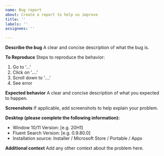 ```yaml
---
name: Bug report
about: Create a report to help us improve
title: ''
labels: ''
assignees: ''

---
```


**Describe the bug**
A clear and concise description of what the bug is.

**To Reproduce**
Steps to reproduce the behavior:
1. Go to '...'
2. Click on '....'
3. Scroll down to '....'
4. See error

**Expected behavior**
A clear and concise description of what you expected to happen.

**Screenshots**
If applicable, add screenshots to help explain your problem.

**Desktop (please complete the following information):**
 - Window 10/11 Version: [e.g. 20H1]
 - Fluent Search Version: [e.g. 0.9.80.0]
 - Installation source: Installer / Microsoft Store / Portable / Appx

**Additional context**
Add any other context about the problem here.
